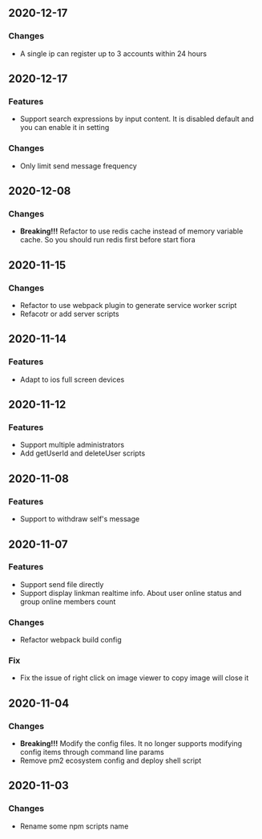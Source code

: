 ## 2020-12-17

### Changes
- A single ip can register up to 3 accounts within 24 hours


## 2020-12-17

### Features
- Support search expressions by input content. It is disabled default and you can enable it in setting
### Changes
- Only limit send message frequency


## 2020-12-08

### Changes
- **Breaking!!!** Refactor to use redis cache instead of memory variable cache. So you should run redis first before start fiora


## 2020-11-15

### Changes
- Refactor to use webpack plugin to generate service worker script
- Refacotr or add server scripts


## 2020-11-14

### Features
- Adapt to ios full screen devices


## 2020-11-12

### Features
- Support multiple administrators
- Add getUserId and deleteUser scripts


## 2020-11-08

### Features
- Support to withdraw self's message


## 2020-11-07

### Features
- Support send file directly
- Support display linkman realtime info. About user online status and group online members count
### Changes
- Refactor webpack build config
### Fix
- Fix the issue of right click on image viewer to copy image will close it


## 2020-11-04

### Changes
- **Breaking!!!** Modify the config files. It no longer supports modifying config items through command line params
- Remove pm2 ecosystem config and deploy shell script


## 2020-11-03

### Changes
- Rename some npm scripts name